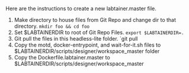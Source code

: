 Here are the instructions to create a new labtainer.master file.
1. Make directory to house files from Git Repo and change dir to that directory. `mkdir foo && cd foo`
2. Set $LABTAINERDIR to root of Git Repo Files. `export $LABTAINERDIR=.`
3. Git pull the files in this headless-lite folder. `git pull 
4. Copy the motd, docker-entrypoint, and wait-for-it.sh files to $LABTAINERDIR/scripts/designer/workspace_master folder
5. Copy the Dockerfile.labtainer.master to $LABTAINERDIR/scripts/designer/workspace_master
